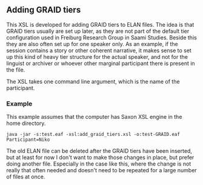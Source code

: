 ## Adding GRAID tiers

This XSL is developed for adding GRAID tiers to ELAN files. The idea is that GRAID tiers usually are set up later, as they are not part of the default tier configuration used in Freiburg Research Group in Saami Studies. Beside this they are also often set up for one speaker only. As an example, if the session contains a story or other coherent narrative, it makes sense to set up this kind of heavy tier structure for the actual speaker, and not for the linguist or archiver or whoever other marginal participant there is present in the file.

The XSL takes one command line argument, which is the name of the participant.

### Example

This example assumes that the computer has Saxon XSL engine in the home directory.

    java -jar -s:test.eaf -xsl:add_graid_tiers.xsl -o:test-GRAID.eaf Participant=Niko

The old ELAN file can be deleted after the GRAID tiers have been inserted, but at least for now I don't want to make those changes in place, but prefer doing another file. Especially in the case like this, where the change is not really that often needed and doesn't need to be repeated for a large number of files at once.